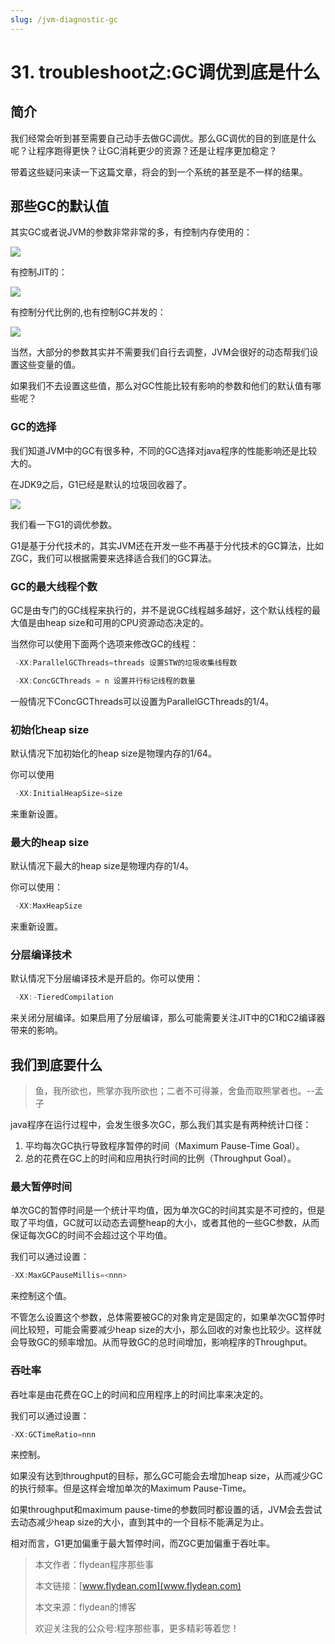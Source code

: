 ```yaml
---
slug: /jvm-diagnostic-gc
---
```


# 31. troubleshoot之:GC调优到底是什么

## 简介

我们经常会听到甚至需要自己动手去做GC调优。那么GC调优的目的到底是什么呢？让程序跑得更快？让GC消耗更少的资源？还是让程序更加稳定？

带着这些疑问来读一下这篇文章，将会的到一个系统的甚至是不一样的结果。

## 那些GC的默认值

其实GC或者说JVM的参数非常非常的多，有控制内存使用的：

![](https://img-blog.csdnimg.cn/20200706092911625.png?x-oss-process=image/watermark,type_ZmFuZ3poZW5naGVpdGk,shadow_0,text_aHR0cDovL3d3dy5mbHlkZWFuLmNvbQ==,size_30,color_8F8F8F,t_70)

有控制JIT的：

![](https://img-blog.csdnimg.cn/20200706092938357.png?x-oss-process=image/watermark,type_ZmFuZ3poZW5naGVpdGk,shadow_0,text_aHR0cDovL3d3dy5mbHlkZWFuLmNvbQ==,size_30,color_8F8F8F,t_70)

有控制分代比例的,也有控制GC并发的：

![](https://img-blog.csdnimg.cn/20200706093012995.png?x-oss-process=image/watermark,type_ZmFuZ3poZW5naGVpdGk,shadow_0,text_aHR0cDovL3d3dy5mbHlkZWFuLmNvbQ==,size_30,color_8F8F8F,t_70)

当然，大部分的参数其实并不需要我们自行去调整，JVM会很好的动态帮我们设置这些变量的值。

如果我们不去设置这些值，那么对GC性能比较有影响的参数和他们的默认值有哪些呢？

### GC的选择

我们知道JVM中的GC有很多种，不同的GC选择对java程序的性能影响还是比较大的。

在JDK9之后，G1已经是默认的垃圾回收器了。

![](https://img-blog.csdnimg.cn/2020070609331112.png?x-oss-process=image/watermark,type_ZmFuZ3poZW5naGVpdGk,shadow_0,text_aHR0cDovL3d3dy5mbHlkZWFuLmNvbQ==,size_30,color_8F8F8F,t_70)

我们看一下G1的调优参数。

G1是基于分代技术的，其实JVM还在开发一些不再基于分代技术的GC算法，比如ZGC，我们可以根据需要来选择适合我们的GC算法。

### GC的最大线程个数

GC是由专门的GC线程来执行的，并不是说GC线程越多越好，这个默认线程的最大值是由heap size和可用的CPU资源动态决定的。

当然你可以使用下面两个选项来修改GC的线程：

~~~java
 -XX:ParallelGCThreads=threads 设置STW的垃圾收集线程数

 -XX:ConcGCThreads = n 设置并行标记线程的数量
~~~

一般情况下ConcGCThreads可以设置为ParallelGCThreads的1/4。

### 初始化heap size

默认情况下加初始化的heap size是物理内存的1/64。 

你可以使用

~~~java
 -XX:InitialHeapSize=size
~~~

来重新设置。

### 最大的heap size

默认情况下最大的heap size是物理内存的1/4。

你可以使用：

~~~java
 -XX:MaxHeapSize
~~~

来重新设置。

### 分层编译技术

默认情况下分层编译技术是开启的。你可以使用：

~~~java
 -XX:-TieredCompilation
~~~

来关闭分层编译。如果启用了分层编译，那么可能需要关注JIT中的C1和C2编译器带来的影响。

## 我们到底要什么

> 鱼，我所欲也，熊掌亦我所欲也；二者不可得兼，舍鱼而取熊掌者也。--孟子

java程序在运行过程中，会发生很多次GC，那么我们其实是有两种统计口径：

1. 平均每次GC执行导致程序暂停的时间（Maximum Pause-Time Goal）。
2. 总的花费在GC上的时间和应用执行时间的比例（Throughput Goal）。

### 最大暂停时间

单次GC的暂停时间是一个统计平均值，因为单次GC的时间其实是不可控的，但是取了平均值，GC就可以动态去调整heap的大小，或者其他的一些GC参数，从而保证每次GC的时间不会超过这个平均值。

我们可以通过设置：

~~~java
-XX:MaxGCPauseMillis=<nnn>
~~~

来控制这个值。

不管怎么设置这个参数，总体需要被GC的对象肯定是固定的，如果单次GC暂停时间比较短，可能会需要减少heap size的大小，那么回收的对象也比较少。这样就会导致GC的频率增加。从而导致GC的总时间增加，影响程序的Throughput。

### 吞吐率

吞吐率是由花费在GC上的时间和应用程序上的时间比率来决定的。

我们可以通过设置：

~~~java
-XX:GCTimeRatio=nnn
~~~

来控制。

如果没有达到throughput的目标，那么GC可能会去增加heap size，从而减少GC的执行频率。但是这样会增加单次的Maximum Pause-Time。

如果throughput和maximum pause-time的参数同时都设置的话，JVM会去尝试去动态减少heap size的大小，直到其中的一个目标不能满足为止。

相对而言，G1更加偏重于最大暂停时间，而ZGC更加偏重于吞吐率。

> 本文作者：flydean程序那些事
> 
> 本文链接：[www.flydean.com](www.flydean.com)
> 
> 本文来源：flydean的博客
> 
> 欢迎关注我的公众号:程序那些事，更多精彩等着您！




